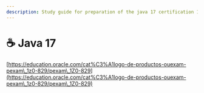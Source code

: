 ```yaml
---
description: Study guide for preparation of the java 17 certification 1Z0-829
---
```


# ☕ Java 17



[https://education.oracle.com/cat%C3%A1logo-de-productos-ouexam-pexam\_1z0-829/pexam\_1Z0-829](https://education.oracle.com/cat%C3%A1logo-de-productos-ouexam-pexam\_1z0-829/pexam\_1Z0-829)
